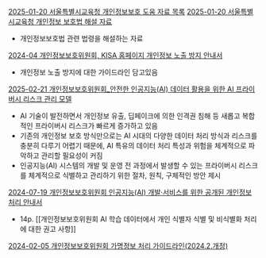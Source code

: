 


[2025-01-20 서울특별시교육청 개인정보보호 도움 자료 목록](https://www.sen.go.kr/www/education/infoprotect/infoprotect_3.jsp)
[2025-01-20 서울특별시교육청 개인정보 보호법 해설 자료](https://www.sen.go.kr/resources/www/data/infoprotect_3_03.pdf)
- 개인정보보호법 관련 법령을 해설하는 자료

[2024-04 개인정보보호위원회, KISA 홈페이지 개인정보 노출 방지 안내서](https://www.privacy.go.kr/front/bbs/bbsView.do?bbsNo=BBSMSTR_000000000049&bbscttNo=20775)
-  개인정보 노출 방지에 대한 가이드라인 담고있음

[2025-02-21 개인정보보호위원회_안전한 인공지능(AI) 데이터 활용을 위한 AI 프라이버시 리스크 관리 모델](https://www.pipc.go.kr/np/cop/bbs/selectBoardArticle.do?bbsId=BS217&mCode=D010030000&nttId=11014#LINK)
- AI 기술이 발전하면서 개인정보 유출, 딥페이크에 의한 인격권 침해 등 새롭고 복합적인 프라이버시 리스크가 빠르게 증가하고 있음
- 기존의 개인정보 보호 방식만으로는 AI 시대의 다양한 데이터 처리 방식과 리스크를 충분히 다루기 어렵기 때문에, AI 특유의 데이터 처리 특성과 위험을 체계적으로 파악하고 관리할 필요성이 커짐
- 인공지능(AI) 시스템의 개발 및 운영 전 과정에서 발생할 수 있는 프라이버시 리스크를 체계적으로 식별하고 관리하기 위한 절차, 원칙, 구체적인 방안 제시


[2024-07-19 개인정보보호위원회 인공지능(AI) 개발·서비스를 위한 공개된 개인정보 처리 안내서](https://www.pipc.go.kr/np/cop/bbs/selectBoardArticle.do?bbsId=BS217&mCode=D010030000&nttId=10375#LINK)
- 14p. [[개인정보보호위원회 AI 학습 데이터에서 개인 식별자 식별 및 비식별화 처리에 대한 권고 사항]]


[2024-02-05 개인정보보호위원회 가명정보 처리 가이드라인(2024.2.개정)](https://www.pipc.go.kr/np/cop/bbs/selectBoardArticle.do?bbsId=BS217&mCode=D010030000&nttId=9900)

